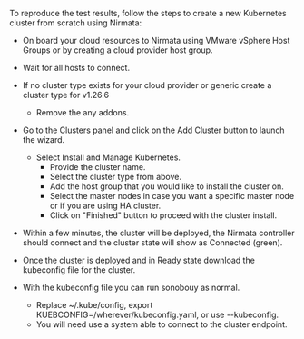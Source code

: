To reproduce the test results, follow the steps to create a new Kubernetes cluster from scratch using Nirmata:

- On board your cloud resources to Nirmata using VMware vSphere Host Groups or by creating a cloud provider host group.

- Wait for all hosts to connect.
- If no cluster type exists for your cloud provider or generic create a cluster type for v1.26.6
  - Remove the any addons.
- Go to the Clusters panel and click on the Add Cluster button to launch the wizard.
  - Select Install and Manage Kubernetes.
    - Provide the cluster name.
    - Select the cluster type from above.
    - Add the host group that you would like to install the cluster on.
    - Select the master nodes in case you want a specific master node or if you are using HA cluster.
    - Click on "Finished" button to proceed with the cluster install.
- Within a few minutes, the cluster will be deployed, the Nirmata controller should connect and the cluster state will show as Connected (green).
- Once the cluster is deployed and in Ready state download the kubeconfig file for the cluster.
- With the kubeconfig file you can run sonobouy as normal.
  - Replace ~/.kube/config, export KUEBCONFIG=/wherever/kubeconfig.yaml, or use --kubeconfig.
  - You will need use a system able to connect to the cluster endpoint. 
